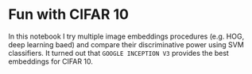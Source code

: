# Fun with CIFAR 10

In this notebook I try multiple image embeddings procedures (e.g. HOG, deep learning baed) and compare their discriminative power using SVM classifiers. It turned out that `GOOGLE INCEPTION V3` provides the best embeddings for CIFAR 10.
